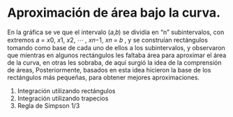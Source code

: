 # Aproximación de área bajo la curva.

En la gráfica se ve que el intervalo (𝑎,𝑏) se dividía en “n” subintervalos, con extremos 𝑎 = 𝑥0, 𝑥1, 𝑥2, ⋯ , 𝑥𝑛−1, 𝑥𝑛 = 𝑏 , y se construían rectángulos tomando como base de cada uno de ellos a los subintervalos, y observaron que mientras en algunos rectángulos les faltaba área para aproximar el área de la curva, en otras les sobraba, de aquí surgió la idea de la comprensión de áreas, Posteriormente, basados en esta idea hicieron la base de los rectángulos más pequeñas, para obtener mejores aproximaciones.

1. Integración utilizando rectángulos
2. Integración utilizando trapecios
3. Regla de Simpson 1/3
